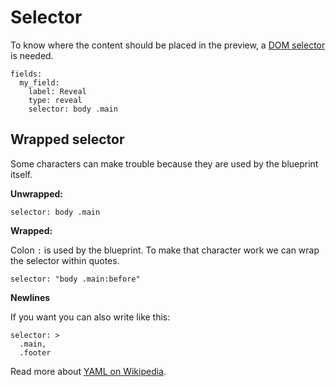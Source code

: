 # Selector

To know where the content should be placed in the preview, a [DOM selector](http://www.w3schools.com/cssref/css_selectors.asp) is needed.

```
fields:
  my_field:
    label: Reveal
    type: reveal
    selector: body .main
```

## Wrapped selector

Some characters can make trouble because they are used by the blueprint itself.

**Unwrapped:**

```
selector: body .main
```

**Wrapped:**

Colon `:` is used by the blueprint. To make that character work we can wrap the selector within quotes.

```
selector: "body .main:before"
```

**Newlines**

If you want you can also write like this:

```
selector: >
  .main,
  .footer
```

Read more about [YAML on Wikipedia](https://en.wikipedia.org/wiki/YAML).